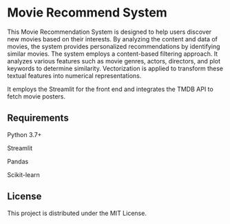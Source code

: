 # Movie Recommend System

This Movie Recommendation System is designed to help users discover new movies based on their interests. By analyzing the content and data of movies, the system provides personalized recommendations by identifying similar movies.
The system employs a content-based filtering approach. It analyzes various features such as movie genres, actors, directors, and plot keywords to determine similarity. Vectorization is applied to transform these textual features into numerical representations.

It employs the Streamlit for the front end and integrates the TMDB API to fetch movie posters.



## Requirements

Python 3.7+

Streamlit

Pandas

Scikit-learn




## License
This project is distributed under the MIT License. 
